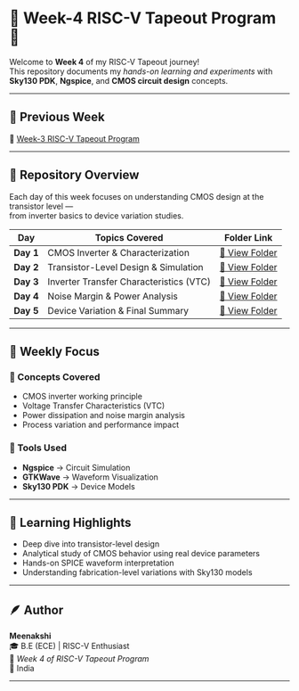 # 🌸 Week-4 RISC-V Tapeout Program 🚀

Welcome to **Week 4** of my RISC-V Tapeout journey!  
This repository documents my *hands-on learning and experiments* with **Sky130 PDK**, **Ngspice**, and **CMOS circuit design** concepts.

---

## 🔗 Previous Week
📘 [Week-3 RISC-V Tapeout Program](https://github.com/Meenakshi-2627/Week_3-RISC-V_Tapeout_Program)

---

## 📁 Repository Overview

Each day of this week focuses on understanding CMOS design at the transistor level —  
from inverter basics to device variation studies.

| Day | Topics Covered | Folder Link |
|-----|----------------|--------------|
| **Day 1** | CMOS Inverter & Characterization | [🔗 View Folder](./Day-1) |
| **Day 2** | Transistor-Level Design & Simulation | [🔗 View Folder](./Day-2) |
| **Day 3** | Inverter Transfer Characteristics (VTC) | [🔗 View Folder](./Day-3) |
| **Day 4** | Noise Margin & Power Analysis | [🔗 View Folder](./Day-4) |
| **Day 5** | Device Variation & Final Summary | [🔗 View Folder](./Day-5) |

---

## 🧠 Weekly Focus

### 📘 Concepts Covered
- CMOS inverter working principle  
- Voltage Transfer Characteristics (VTC)  
- Power dissipation and noise margin analysis  
- Process variation and performance impact  

### 🧰 Tools Used
- **Ngspice** → Circuit Simulation  
- **GTKWave** → Waveform Visualization  
- **Sky130 PDK** → Device Models  

---

## 🌼 Learning Highlights
- Deep dive into transistor-level design  
- Analytical study of CMOS behavior using real device parameters  
- Hands-on SPICE waveform interpretation  
- Understanding fabrication-level variations with Sky130 models  

---

## 🪶 Author
**Meenakshi**  
🎓 B.E (ECE) | RISC-V Enthusiast  
📅 *Week 4 of RISC-V Tapeout Program*  
📍 India  

---